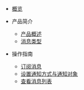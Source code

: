 <!-- 请勿添加产品标题，标题行将由系统自动增加，名称将于您申请邮件提供的仓库名称一致 -->

* [概览](https://github.com/UCloudDoc-Team/usns/blob/master/README.md)
* 产品简介   <!-- 以下是参考的目录模版，旨在建议产品文档应该包含的内容模块。实际章节划分可根据实际内容进行调整 -->
  * [产品概述](introduction/intro.md)
  * [消息类型](introduction/type.md)

* 操作指南
  * [订阅消息](https://github.com/UCloudDoc-Team/usns/blob/master/use/Subscribe%20message.md)
  * [设置通知方式与通知对象](use/setting.md)
  * [查看消息列表](https://github.com/UCloudDoc-Team/usns/blob/master/use/View%20message%20list.md)
